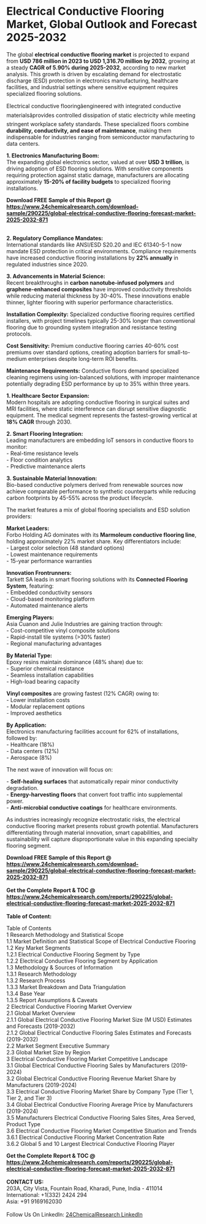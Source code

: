 <h1>Electrical Conductive Flooring Market, Global Outlook and Forecast 2025-2032</h1><p>The global <strong>electrical conductive flooring market</strong> is projected to expand from <strong>USD 786 million in 2023 to USD 1,316.70 million by 2032</strong>, growing at a steady <strong>CAGR of 5.90% during 2025-2032</strong>, according to new market analysis. This growth is driven by escalating demand for electrostatic discharge (ESD) protection in electronics manufacturing, healthcare facilities, and industrial settings where sensitive equipment requires specialized flooring solutions.</p><p>Electrical conductive flooringâengineered with integrated conductive materialsâprovides controlled dissipation of static electricity while meeting stringent workplace safety standards. These specialized floors combine <strong>durability, conductivity, and ease of maintenance</strong>, making them indispensable for industries ranging from semiconductor manufacturing to data centers.</p><p><strong>1. Electronics Manufacturing Boom:</strong><br>
The expanding global electronics sector, valued at over <strong>USD 3 trillion</strong>, is driving adoption of ESD flooring solutions. With sensitive components requiring protection against static damage, manufacturers are allocating approximately <strong>15-20% of facility budgets</strong> to specialized flooring installations.</p><div><b>Download FREE Sample of this Report @ 
            <a href="https://www.24chemicalresearch.com/download-sample/290225/global-electrical-conductive-flooring-forecast-market-2025-2032-871">
            https://www.24chemicalresearch.com/download-sample/290225/global-electrical-conductive-flooring-forecast-market-2025-2032-871</a></b></div><br><p><strong>2. Regulatory Compliance Mandates:</strong><br>
International standards like ANSI/ESD S20.20 and IEC 61340-5-1 now mandate ESD protection in critical environments. Compliance requirements have increased conductive flooring installations by <strong>22% annually</strong> in regulated industries since 2020.</p><p><strong>3. Advancements in Material Science:</strong><br>
Recent breakthroughs in <strong>carbon nanotube-infused polymers</strong> and <strong>graphene-enhanced composites</strong> have improved conductivity thresholds while reducing material thickness by 30-40%. These innovations enable thinner, lighter flooring with superior performance characteristics.</p><p><strong>Installation Complexity:</strong> Specialized conductive flooring requires certified installers, with project timelines typically 25-30% longer than conventional flooring due to grounding system integration and resistance testing protocols.</p><p><strong>Cost Sensitivity:</strong> Premium conductive flooring carries 40-60% cost premiums over standard options, creating adoption barriers for small-to-medium enterprises despite long-term ROI benefits.</p><p><strong>Maintenance Requirements:</strong> Conductive floors demand specialized cleaning regimens using ion-balanced solutions, with improper maintenance potentially degrading ESD performance by up to 35% within three years.</p><p><strong>1. Healthcare Sector Expansion:</strong><br>
Modern hospitals are adopting conductive flooring in surgical suites and MRI facilities, where static interference can disrupt sensitive diagnostic equipment. The medical segment represents the fastest-growing vertical at <strong>18% CAGR</strong> through 2030.</p><p><strong>2. Smart Flooring Integration:</strong><br>
Leading manufacturers are embedding IoT sensors in conductive floors to monitor:<br>
- Real-time resistance levels<br>
- Floor condition analytics<br>
- Predictive maintenance alerts<br></p><p><strong>3. Sustainable Material Innovation:</strong><br>
Bio-based conductive polymers derived from renewable sources now achieve comparable performance to synthetic counterparts while reducing carbon footprints by 45-55% across the product lifecycle.</p><p>The market features a mix of global flooring specialists and ESD solution providers:</p><p><strong>Market Leaders:</strong><br>
Forbo Holding AG dominates with its <strong>Marmoleum conductive flooring line</strong>, holding approximately 22% market share. Key differentiators include:<br>
- Largest color selection (48 standard options)<br>
- Lowest maintenance requirements<br>
- 15-year performance warranties<br></p><p><strong>Innovation Frontrunners:</strong><br>
Tarkett SA leads in smart flooring solutions with its <strong>Connected Flooring System</strong>, featuring:<br>
- Embedded conductivity sensors<br>
- Cloud-based monitoring platform<br>
- Automated maintenance alerts<br></p><p><strong>Emerging Players:</strong><br>
Asia Cuanon and Julie Industries are gaining traction through:<br>
- Cost-competitive vinyl composite solutions<br>
- Rapid-install tile systems (&gt;30% faster)<br>
- Regional manufacturing advantages<br></p><p><strong>By Material Type:</strong><br>
Epoxy resins maintain dominance (48% share) due to:<br>
- Superior chemical resistance<br>
- Seamless installation capabilities<br>
- High-load bearing capacity</p><p><strong>Vinyl composites</strong> are growing fastest (12% CAGR) owing to:<br>
- Lower installation costs<br>
- Modular replacement options<br>
- Improved aesthetics<br></p><p><strong>By Application:</strong><br>
Electronics manufacturing facilities account for 62% of installations, followed by:<br>
- Healthcare (18%)<br>
- Data centers (12%)<br>
- Aerospace (8%)<br></p><p>The next wave of innovation will focus on:</p><p>- <strong>Self-healing surfaces</strong> that automatically repair minor conductivity degradation.<br>
- <strong>Energy-harvesting floors</strong> that convert foot traffic into supplemental power.<br>
- <strong>Anti-microbial conductive coatings</strong> for healthcare environments.</p><p>As industries increasingly recognize electrostatic risks, the electrical conductive flooring market presents robust growth potential. Manufacturers differentiating through material innovation, smart capabilities, and sustainability will capture disproportionate value in this expanding specialty flooring segment.</p><div><b>Download FREE Sample of this Report @ 
            <a href="https://www.24chemicalresearch.com/download-sample/290225/global-electrical-conductive-flooring-forecast-market-2025-2032-871">
            https://www.24chemicalresearch.com/download-sample/290225/global-electrical-conductive-flooring-forecast-market-2025-2032-871</a></b></div><br><div><b>Get the Complete Report & TOC @ 
            <a href="https://www.24chemicalresearch.com/reports/290225/global-electrical-conductive-flooring-forecast-market-2025-2032-871">
            https://www.24chemicalresearch.com/reports/290225/global-electrical-conductive-flooring-forecast-market-2025-2032-871</a></b></div><br>
            <b>Table of Content:</b><p>Table of Contents<br />
1 Research Methodology and Statistical Scope<br />
1.1 Market Definition and Statistical Scope of Electrical Conductive Flooring<br />
1.2 Key Market Segments<br />
1.2.1 Electrical Conductive Flooring Segment by Type<br />
1.2.2 Electrical Conductive Flooring Segment by Application<br />
1.3 Methodology & Sources of Information<br />
1.3.1 Research Methodology<br />
1.3.2 Research Process<br />
1.3.3 Market Breakdown and Data Triangulation<br />
1.3.4 Base Year<br />
1.3.5 Report Assumptions & Caveats<br />
2 Electrical Conductive Flooring Market Overview<br />
2.1 Global Market Overview<br />
2.1.1 Global Electrical Conductive Flooring Market Size (M USD) Estimates and Forecasts (2019-2032)<br />
2.1.2 Global Electrical Conductive Flooring Sales Estimates and Forecasts (2019-2032)<br />
2.2 Market Segment Executive Summary<br />
2.3 Global Market Size by Region<br />
3 Electrical Conductive Flooring Market Competitive Landscape<br />
3.1 Global Electrical Conductive Flooring Sales by Manufacturers (2019-2024)<br />
3.2 Global Electrical Conductive Flooring Revenue Market Share by Manufacturers (2019-2024)<br />
3.3 Electrical Conductive Flooring Market Share by Company Type (Tier 1, Tier 2, and Tier 3)<br />
3.4 Global Electrical Conductive Flooring Average Price by Manufacturers (2019-2024)<br />
3.5 Manufacturers Electrical Conductive Flooring Sales Sites, Area Served, Product Type<br />
3.6 Electrical Conductive Flooring Market Competitive Situation and Trends<br />
3.6.1 Electrical Conductive Flooring Market Concentration Rate<br />
3.6.2 Global 5 and 10 Largest Electrical Conductive Flooring Player</p><div><b>Get the Complete Report & TOC @ 
            <a href="https://www.24chemicalresearch.com/reports/290225/global-electrical-conductive-flooring-forecast-market-2025-2032-871">
            https://www.24chemicalresearch.com/reports/290225/global-electrical-conductive-flooring-forecast-market-2025-2032-871</a></b></div><br><b>CONTACT US:</b><br>
            203A, City Vista, Fountain Road, Kharadi, Pune, India - 411014<br>
            International: +1(332) 2424 294<br>
            Asia: +91 9169162030 <br><br>
            Follow Us On LinkedIn: <a href="https://www.linkedin.com/company/24chemicalresearch/">24ChemicalResearch LinkedIn</a>